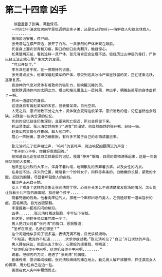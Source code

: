# 第二十四章 凶手
        徐盈盈张了张嘴，满脸惊讶。
       一时间分不清这位男同学是低调的富家子弟，还是自己的同行――海鲜商人和钢丝球商人。
       .........
       康阳区治安署，停尸间。
       张元清站在停尸床边，掀开了白布，一具惨烈的尸体出现在眼前。
       死者身上遍布淤青和刀痕，胸口的创口血肉翻开，触目惊心。
       如果是两天前，看到这样一具尸体，张元清肯定会生理不适，但经历过山神庙的毒打，尸体已经无法让他心里产生太大的波澜。
       “可以开始了。”
       李东泽拄着手杖，在一旁期待的说道。
       张元清点点头，他审视着赵英军的尸体，感受到这具冰冷尸体里残留的灵，正在逐渐活跃，逐渐复苏。
       夜游神的气息对灵体有着致命的吸引力，能唤醒沉睡的灵。
       他默默调动体内的太阴之力，眼白和瞳孔覆盖上一层纯黑，伸出手，朝着赵英军的身体虚抓了一把。
       抓出一道虚幻的身影。
       这道身影有着赵英军的五官，但表情呆滞，目光空洞。
       人死之后，意识消散百分之九十，灵体就会变得这般呆滞。意识消散的话，记忆当然也会残缺，只残留一些执念深的记忆。
       死前的记忆往往印象深刻，且距离死亡很近，所以会保留下来。
       抓出灵体后，张元清突然萌生了“进食”的渴望，他自然而然的张开嘴，轻轻一吸。
       赵英军的灵体化作青烟，飘入他口中。
       眉心一阵胀痛，意识仿佛膨胀，有许多不属于自己的东西填塞进来。
       ........
       张元清听见了低声啜泣声，‘呜呜’的哀鸣声，耳边响起凶狠阴沉的声音：
       “老子耐心不多，你最好乖乖回答。”
       他知道自己正在读取灵体最后的记忆，慢慢“睁开”眼睛，四周的景物清晰起来，这是一间装修华丽的大套房。
       他跌坐在松软的大床上，浑身不着片缕，地面散乱的丢弃着衣裤，以及女性的内衣。
       在身边不远，床头的位置，蜷缩着一个妙龄女子，同样赤条条的，白嫩嫩的长腿，紧致的小腹，挺拔的胸脯，尽显着年轻傲人的曲线。
       抽泣声正来自于她。
       女人？裸身？这样的景象让张元清愣了愣，心说什长怎么不说清楚案发现场的情况，怎么能让我看少儿不宜的画面呢，我还是个孩子......
       随着死者的视角，他看向床边的人，那是一个面相凶恶的男人，左侧脸颊有一道半指长的疤，眉毛稀疏，目光凶狠阴翳。
       手里握着一把亮闪闪的柳刃。
       凶手.......张元清盯着这张脸，牢牢记下容貌。
       到这里，他的任务就算完成一半了。
       男人把刀尖对着“张元清”的胸口，恶狠狠道：
       “圣杯在哪里，名册在哪里？”
       这个问题他似乎问了很多遍，表情充满不耐，目光杀机涌动。
       “不知道，我真的不知道.......求求你放过我。”张元清听见了‘自己’开口求饶的声音。
       男人蹲在床边，彻底失去了耐心，心累般的搓着脸，喃喃道：
       “给你机会你不中用啊，给你机会你不中用啊........”
       说着，把柳刃的刀尖，递进了‘张元清’的胸膛。
       剧痛传来，意识瞬间模糊，张元清软绵绵的瘫在地上，看见男人解开裤腰带，抓住漂亮女人的脚踝，用力往自己这边一拉。
       画面在女人尖叫中戛然而止。